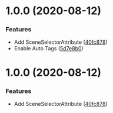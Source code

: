 # 1.0.0 (2020-08-12)


### Features

* Add SceneSelectorAttribute ([40fc878](https://github.com/janmikusch/PiRhoUtilities/commit/40fc878b875cf043a8a7f003007227eea20dc979))
* Enable Auto Tags ([5d7e8b0](https://github.com/janmikusch/PiRhoUtilities/commit/5d7e8b069a7ae61f814f848f43cc9ec68f4389cb))

# 1.0.0 (2020-08-12)


### Features

* Add SceneSelectorAttribute ([40fc878](https://github.com/janmikusch/PiRhoUtilities/commit/40fc878b875cf043a8a7f003007227eea20dc979))
